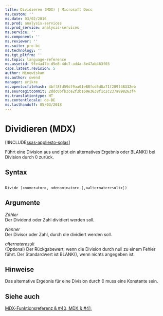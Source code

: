 ```yaml
---
title: Dividieren (MDX) | Microsoft Docs
ms.custom: ''
ms.date: 03/02/2016
ms.prod: analysis-services
ms.prod_service: analysis-services
ms.service: ''
ms.component: ''
ms.reviewer: ''
ms.suite: pro-bi
ms.technology: ''
ms.tgt_pltfrm: ''
ms.topic: language-reference
ms.assetid: 9fe4a47b-d5e8-4dc7-ad4a-3e47ab463f03
caps.latest.revision: 5
author: Minewiskan
ms.author: owend
manager: erikre
ms.openlocfilehash: 4bff8fd59df9aa01e88fcd5d8a71f209f48332eb
ms.sourcegitcommit: 2ddc0bfb3ce2f2b160e3638f1c2c237a898263f4
ms.translationtype: HT
ms.contentlocale: de-DE
ms.lasthandoff: 05/03/2018
---
```

# <a name="divide-mdx"></a>Dividieren (MDX)
[!INCLUDE[ssas-appliesto-sqlas](../includes/ssas-appliesto-sqlas.md)]

  Führt eine Division aus und gibt ein alternatives Ergebnis oder BLANK() bei Division durch 0 zurück.  
  
## <a name="syntax"></a>Syntax  
  
```  
  
Divide (<numerator>, <denominator> [,<alternateresult>])  
```  
  
## <a name="arguments"></a>Argumente  
 *Zähler*  
 Der Dividend oder Zahl dividiert werden soll.  
  
 *Nenner*  
 Der Divisor oder Zahl, durch die dividiert werden soll.  
  
 *alternateresult*  
 (Optional) Der Rückgabewert, wenn die Division durch null zu einem Fehler führt. Der Standardwert ist BLANK(), wenn nichts angegeben ist.  
  
## <a name="remarks"></a>Hinweise  
 Das alternative Ergebnis für eine Division durch 0 muss eine Konstante sein.  
  
## <a name="see-also"></a>Siehe auch  
 [MDX-Funktionsreferenz & #40; MDX & #41;](../mdx/mdx-function-reference-mdx.md)  
  
  
